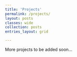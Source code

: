 ```yaml
---
title: 'Projects'
permalink: /projects/
layout: posts
classes: wide
collection: posts
entries_layout: grid

---
```


More projects to be added soon...



<!-- {% include figure image_path="/assets/images/project.jpg" alt="this is a placeholder image" caption="This is a figure caption." %} -->

